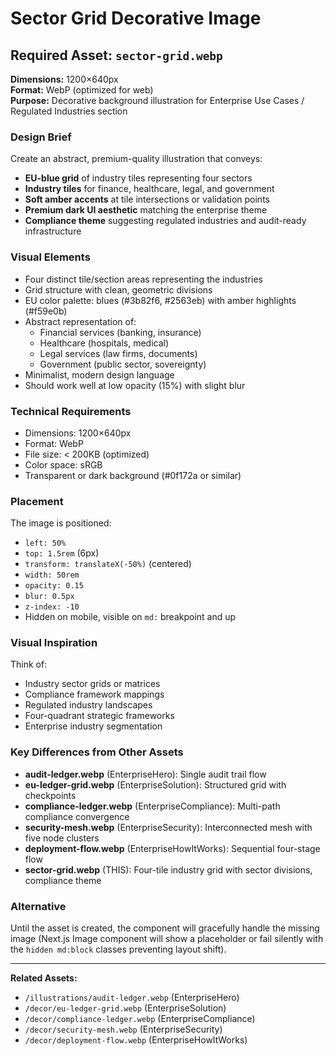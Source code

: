 # Sector Grid Decorative Image

## Required Asset: `sector-grid.webp`

**Dimensions:** 1200×640px  
**Format:** WebP (optimized for web)  
**Purpose:** Decorative background illustration for Enterprise Use Cases / Regulated Industries section

### Design Brief

Create an abstract, premium-quality illustration that conveys:

- **EU-blue grid** of industry tiles representing four sectors
- **Industry tiles** for finance, healthcare, legal, and government
- **Soft amber accents** at tile intersections or validation points
- **Premium dark UI aesthetic** matching the enterprise theme
- **Compliance theme** suggesting regulated industries and audit-ready infrastructure

### Visual Elements

- Four distinct tile/section areas representing the industries
- Grid structure with clean, geometric divisions
- EU color palette: blues (#3b82f6, #2563eb) with amber highlights (#f59e0b)
- Abstract representation of:
  - Financial services (banking, insurance)
  - Healthcare (hospitals, medical)
  - Legal services (law firms, documents)
  - Government (public sector, sovereignty)
- Minimalist, modern design language
- Should work well at low opacity (15%) with slight blur

### Technical Requirements

- Dimensions: 1200×640px
- Format: WebP
- File size: < 200KB (optimized)
- Color space: sRGB
- Transparent or dark background (#0f172a or similar)

### Placement

The image is positioned:
- `left: 50%`
- `top: 1.5rem` (6px)
- `transform: translateX(-50%)` (centered)
- `width: 50rem`
- `opacity: 0.15`
- `blur: 0.5px`
- `z-index: -10`
- Hidden on mobile, visible on `md:` breakpoint and up

### Visual Inspiration

Think of:
- Industry sector grids or matrices
- Compliance framework mappings
- Regulated industry landscapes
- Four-quadrant strategic frameworks
- Enterprise industry segmentation

### Key Differences from Other Assets

- **audit-ledger.webp** (EnterpriseHero): Single audit trail flow
- **eu-ledger-grid.webp** (EnterpriseSolution): Structured grid with checkpoints
- **compliance-ledger.webp** (EnterpriseCompliance): Multi-path compliance convergence
- **security-mesh.webp** (EnterpriseSecurity): Interconnected mesh with five node clusters
- **deployment-flow.webp** (EnterpriseHowItWorks): Sequential four-stage flow
- **sector-grid.webp** (THIS): Four-tile industry grid with sector divisions, compliance theme

### Alternative

Until the asset is created, the component will gracefully handle the missing image (Next.js Image component will show a placeholder or fail silently with the `hidden md:block` classes preventing layout shift).

---

**Related Assets:**
- `/illustrations/audit-ledger.webp` (EnterpriseHero)
- `/decor/eu-ledger-grid.webp` (EnterpriseSolution)
- `/decor/compliance-ledger.webp` (EnterpriseCompliance)
- `/decor/security-mesh.webp` (EnterpriseSecurity)
- `/decor/deployment-flow.webp` (EnterpriseHowItWorks)
